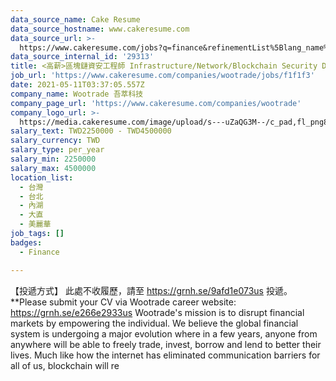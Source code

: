```yaml
---
data_source_name: Cake Resume
data_source_hostname: www.cakeresume.com
data_source_url: >-
  https://www.cakeresume.com/jobs?q=finance&refinementList%5Blang_name%5D%5B0%5D=English&refinementList%5Bsalary_type%5D=per_year&range%5Bsalary_range%5D%5Bmin%5D=1000000&page=3
data_source_internal_id: '29313'
title: <高薪>區塊鏈資安工程師 Infrastructure/Network/Blockchain Security Developer
job_url: 'https://www.cakeresume.com/companies/wootrade/jobs/f1f1f3'
date: 2021-05-11T03:37:05.557Z
company_name: Wootrade 吾萃科技
company_page_url: 'https://www.cakeresume.com/companies/wootrade'
company_logo_url: >-
  https://media.cakeresume.com/image/upload/s---uZaQG3M--/c_pad,fl_png8,h_200,w_200/v1615432018/ftsch3zk4opn114tprsd.png
salary_text: TWD2250000 - TWD4500000
salary_currency: TWD
salary_type: per_year
salary_min: 2250000
salary_max: 4500000
location_list:
  - 台灣
  - 台北
  - 內湖
  - 大直
  - 美麗華
job_tags: []
badges:
  - Finance

---
```


【投遞方式】 此處不收履歷，請至 https://grnh.se/9afd1e073us 投遞。 **Please submit your CV via Wootrade career website: https://grnh.se/e266e2933us Wootrade's mission is to disrupt financial markets by empowering the individual. We believe the global financial system is undergoing a major evolution where in a few years, anyone from anywhere will be able to freely trade, invest, borrow and lend to better their lives. Much like how the internet has eliminated communication barriers for all of us, blockchain will re